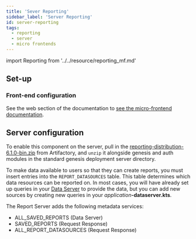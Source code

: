 ```yaml
---
title: 'Sever Reporting'
sidebar_label: 'Server Reporting'
id: server-reporting
tags:
  - reporting
  - server
  - micro frontends
---
```


import Reporting from '../../resource/reporting_mf.md'

<Reporting />

## Set-up

### Front-end configuration

See the web section of the documentation to [see the micro-frontend documentation](../../04_front-end/05_micro-front-ends/02_front-end-reporting.md).

## Server configuration

To enable this component on the server, pull in the [reporting-distribution-6.1.0-bin.zip](https://https://genesisglobal.jfrog.io/ui/native/libs-release-local/global/genesis/reporting-distribution/6.1.0/reporting-distribution-6.1.0-bin.zip) from Artifactory, and `unzip` it alongside genesis and auth modules in the standard genesis deployment server directory.

To make data available to users so that they can create reports, you must insert entries into the `REPORT_DATASOURCES` table. This table determines which data resources can be reported on. In most cases, you will have already set up queries in your [Data Server](/server-modules/data-server/basics/) to provide the data, but you can add new sources by creating new queries in your _application_**-dataserver.kts**.

The Report Server adds the following metadata services:

- ALL_SAVED_REPORTS (Data Server)
- SAVED_REPORTS (Request Response)
- ALL_REPORT_DATASOURCES (Request Response)

